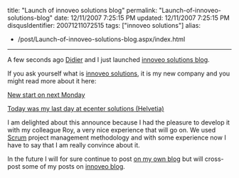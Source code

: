 title: "Launch of innoveo solutions blog"
permalink: "Launch-of-innoveo-solutions-blog"
date: 12/11/2007 7:25:15 PM
updated: 12/11/2007 7:25:15 PM
disqusIdentifier: 20071211072515
tags: ["innoveo solutions"]
alias:
 - /post/Launch-of-innoveo-solutions-blog.aspx/index.html
---
A few seconds ago [Didier](http://www.didierbeck.com/) and I just launched [innoveo solutions blog](http://blog.innoveo.com/home.aspx).

If you ask yourself what is [innoveo solutions](http://www.innoveo.com/), it is my new company and you might read more about it here:
<!-- more -->

[New start on next Monday](http://weblogs.asp.net/lkempe/archive/2007/09/25/new-start-on-next-monday.aspx "New start on next Monday")

[Today was my last day at ecenter solutions (Helvetia)](http://weblogs.asp.net/lkempe/archive/2007/09/28/today-was-my-last-day-at-ecenter-solutions-helvetia.aspx "Today was my last day at ecenter solutions (Helvetia)")

I am delighted about this announce because I had the pleasure to develop it with my colleague Roy, a very nice experience that will go on. We used [Scrum](http://en.wikipedia.org/wiki/Scrum_(development)) project management methodology and with some experience now I have to say that I am really convince about it.

In the future I will for sure continue to post [on my own blog](http://weblogs.asp.net/lkempe/) but will cross-post some of my posts on [innoveo blog](http://blog.innoveo.com/home.aspx).
